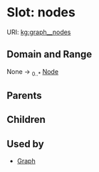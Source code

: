 
# Slot: nodes



URI: [kg:graph__nodes](https://purl.humanatlas.io/vocab/kg#graph__nodes)


## Domain and Range

None &#8594;  <sub>0..\*</sub> [Node](Node.md)

## Parents


## Children


## Used by

 * [Graph](Graph.md)
